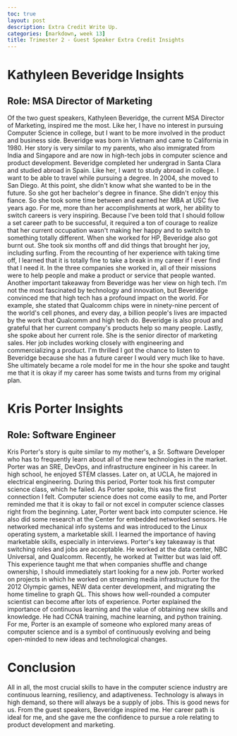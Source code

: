 ```yaml
---
toc: true
layout: post
description: Extra Credit Write Up. 
categories: [markdown, week 13]
title: Trimester 2 - Guest Speaker Extra Credit Insights 
--- 
```

# Kathyleen Beveridge Insights 
## Role: MSA Director of Marketing
Of the two guest speakers, Kathyleen Beveridge, the current MSA Director of Marketing, inspired me the most. Like her, I have no interest in pursuing Computer Science in college, but I want to be more involved in the product and business side. Beveridge was born in Vietnam and came to California in 1980. Her story is very similar to my parents, who also immigrated from India and Singapore and are now in high-tech jobs in computer science and product development. Beveridge completed her undergrad in Santa Clara and studied abroad in Spain. Like her, I want to study abroad in college. I want to be able to travel while pursuing a degree. In 2004, she moved to San Diego. At this point, she didn't know what she wanted to be in the future. So she got her bachelor's degree in finance. She didn't enjoy this fiance. So she took some time between and earned her MBA at USC five years ago. For me, more than her accomplishments at work, her ability to switch careers is very inspiring. Because I've been told that I should follow a set career path to be successful, it required a ton of courage to realize that her current occupation wasn't making her happy and to switch to something totally different. When she worked for HP, Beveridge also got burnt out. She took six months off and did things that brought her joy, including surfing. From the recounting of her experience with taking time off, I learned that it is totally fine to take a break in my career if I ever find that I need it. In the three companies she worked in, all of their missions were to help people and make a product or service that people wanted. Another important takeaway from Beveridge was her view on high tech. I'm not the most fascinated by technology and innovation, but Beveridge convinced me that high tech has a profound impact on the world. For example, she stated that Qualcomm chips were in ninety-nine percent of the world's cell phones, and every day, a billion people's lives are impacted by the work that Qualcomm and high tech do. Beveridge is also proud and grateful that her current company's products help so many people. Lastly, she spoke about her current role. She is the senior director of marketing sales. Her job includes working closely with engineering and commercializing a product. I'm thrilled I got the chance to listen to Beveridge because she has a future career I would very much like to have. She ultimately became a role model for me in the hour she spoke and taught me that it is okay if my career has some twists and turns from my original plan.  

# Kris Porter Insights
## Role: Software Engineer
Kris Porter's story is quite similar to my mother's, a Sr. Software Developer who has to frequently learn about all of the new technologies in the market. Porter was an SRE, DevOps, and infrastructure engineer in his career. In high school, he enjoyed STEM classes. Later on, at UCLA, he majored in electrical engineering. During this period, Porter took his first computer science class, which he failed. As Porter spoke, this was the first connection I felt. Computer science does not come easily to me, and Porter reminded me that it is okay to fail or not excel in computer science classes right from the beginning. Later, Porter went back into computer science. He also did some research at the Center for embedded networked sensors. He networked mechanical info systems and was introduced to the Linux operating system, a marketable skill. I learned the importance of having marketable skills, especially in interviews. Porter's key takeaway is that switching roles and jobs are acceptable. He worked at the data center, NBC Universal, and Qualcomm. Recently, he worked at Twitter but was laid off. This experience taught me that when companies shuffle and change ownership, I should immediately start looking for a new job. Porter worked on projects in which he worked on streaming media infrastructure for the 2012 Olympic games, NEW data center development, and migrating the home timeline to graph QL. This shows how well-rounded a computer scientist can become after lots of experience. Porter explained the importance of continuous learning and the value of obtaining new skills and knowledge. He had CCNA training, machine learning, and python training. For me, Porter is an example of someone who explored many areas of computer science and is a symbol of continuously evolving and being open-minded to new ideas and technological changes.

# Conclusion 
All in all, the most crucial skills to have in the computer science industry are continuous learning, resiliency, and adaptiveness. Technology is always in high demand, so there will always be a supply of jobs. This is good news for us. From the guest speakers, Beveridge inspired me. Her career path is ideal for me, and she gave me the confidence to pursue a role relating to product development and marketing. 